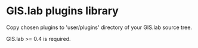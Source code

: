 GIS.lab plugins library
=======================

Copy chosen plugins to 'user/plugins' directory of your GIS.lab source tree.

GIS.lab >= 0.4 is required.
